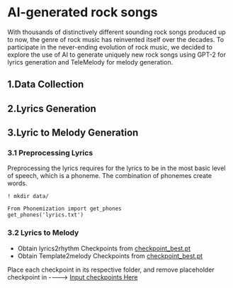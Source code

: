 # AI-generated rock songs
With thousands of distinctively different sounding rock songs produced up to now, the genre of rock music has reinvented itself over the decades. To participate in the never-ending evolution of rock music, we decided to explore the use of AI to generate uniquely new rock songs using GPT-2 for lyrics generation and TeleMelody for melody generation. 
## 1.Data Collection

## 2.Lyrics Generation
## 3.Lyric to Melody Generation
### 3.1 Preprocessing Lyrics
Preprocessing the lyrics requires for the lyrics to be in the most basic level of speech, which is a phoneme. The combination of phonemes create words.

``` 
! mkdir data/
```

``` 
From Phonemization import get_phones
get_phones('lyrics.txt')
```
### 3.2 Lyrics to Melody

- Obtain lyrics2rhythm Checkpoints from [checkpoint_best.pt](https://msramllasc.blob.core.windows.net/modelrelease/lyric2rhythm_en_best.pt)
- Obtain Template2melody Checkpoints from [checkpoint_best.pt](https://msramllasc.blob.core.windows.net/modelrelease/template2melody_best.pt)

Place each checkpoint in its respective folder, and remove placeholder checkpoint in ---->  [Input checkpoints Here](https://github.com/benfenison/Lyric-Melody-Generation/tree/main/Lyric-to-Melody/checkpoints)
